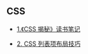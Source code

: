 ## CSS

-   [1.《CSS 揭秘》读书笔记](css-jiemi-notes/README.md)

-   [2. CSS 列表项布局技巧](css-item-layout/README.md)
